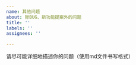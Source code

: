 ```yaml
---
name: 其他问题
about: 除BUG、新功能提案外的问题
title: ''
labels: ''
assignees: ''

---
```


请尽可能详细地描述你的问题（使用md文件书写格式）
